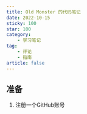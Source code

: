 ```yaml
---
title: Old Monster 的代码笔记
date: 2022-10-15
sticky: 100
star: 100
category:
    - 学习笔记
tag:
    - 评论
    - 指南
article: false
---
```


## 准备
1. 注册一个GitHub账号